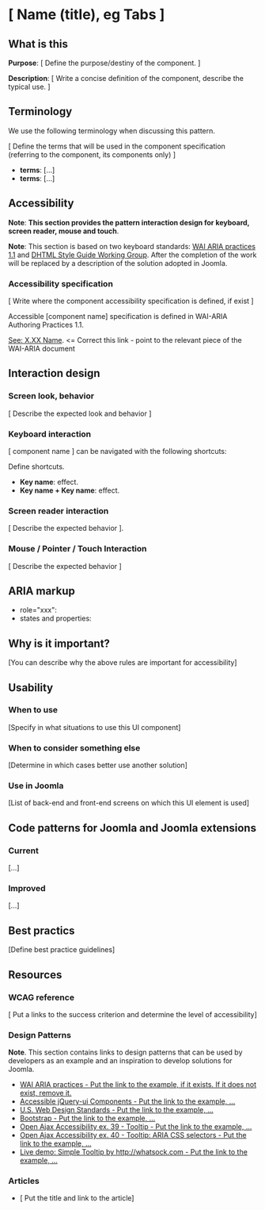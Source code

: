 # [ Name (title), eg Tabs ]
## What is this

**Purpose**: [ Define the purpose/destiny of the component. ]

**Description**: [ Write a concise definition of the component, describe the typical use. ]

## Terminology

We use the following terminology when discussing this pattern.

[ Define the terms that will be used in the component specification (referring to the component, its components only) ]

 - **terms**: [...]
 - **terms**: [...]

## Accessibility

**Note**: **This section provides the pattern interaction design for keyboard, screen reader, mouse and touch**.

**Note**: This section is based on two keyboard standards: [WAI ARIA practices 1.1][2] and [DHTML Style Guide Working Group][1]. After the completion of the work will be replaced by a description of the solution adopted in Joomla.

### Accessibility specification

[ Write where the component accessibility specification is defined, if exist ]

Accessible [component name] specification is defined in WAI-ARIA Authoring Practices 1.1.

[See: X.XX Name][2]. <= Correct this link - point to the relevant piece of the WAI-ARIA document

## Interaction design

### Screen look, behavior

[ Describe the expected look and behavior ]

### Keyboard interaction

[ component name ] can be navigated with the following shortcuts:

Define shortcuts.

 - **Key name**: effect.
 - **Key name + Key name**: effect.

### Screen reader interaction

[ Describe the expected behavior ].

### Mouse / Pointer / Touch Interaction

[ Describe the expected behavior ]

## ARIA markup

 - role="xxx":
 - states and properties:

## Why is it important?
[You can describe why the above rules are important for accessibility]

## Usability
### When to use
[Specify in what situations to use this UI component]

### When to consider something else
[Determine in which cases better use another solution]

### Use in Joomla
[List of back-end and front-end screens on which this UI element is used]

## Code patterns for Joomla and Joomla extensions
### Current
[...]

### Improved
[...]

## Best practics
[Define best practice guidelines]

## Resources
### WCAG reference

[ Put a links to the success criterion and determine the level of accessibility]

### Design Patterns
**Note**. This section contains links to design patterns that can be used by developers as an example and an inspiration to develop solutions for Joomla.

* [WAI ARIA practices - Put the link to the example, if it exists. If it does not exist, remove it.][2]
* [Accessible jQuery-ui Components - Put the link to the example, ...][4]
* [U.S. Web Design Standards - Put the link to the example, ...][5]
* [Bootstrap - Put the link to the example, ...][6]
* [Open Ajax Accessibility ex. 39  - Tooltip  - Put the link to the example, ...][7]
* [Open Ajax Accessibility ex. 40 - Tooltip: ARIA CSS selectors - Put the link to the example, ...][8]
* [Live demo: Simple Tooltip by http://whatsock.com - Put the link to the example, ...][9]

### Articles
 - [ Put the title and link to the article]


  [1]: http://access.aol.com/dhtml-style-guide-working-group/
  [2]: https://www.w3.org/TR/wai-aria-practices-1.1/
  [3]: https://www.w3.org/TR/wai-aria-practices-1.1/examples/checkbox/checkbox-1/checkbox-1.html
  [4]: http://hanshillen.github.io/jqtest/?tabid=tooltip
  [5]: https://standards.usa.gov/components/
  [6]: http://getbootstrap.com/components/
  [7]: http://oaa-accessibility.org/example/39/
  [8]: http://oaa-accessibility.org/example/40/
  [9]: http://whatsock.com/tsg/Coding%20Arena/Tooltips/Tooltip%20(Internal%20Content)/demo.htm
